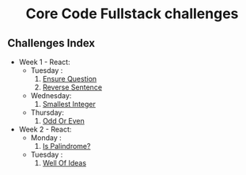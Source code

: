 <h1 align="center">Core Code Fullstack challenges</h1>

## Challenges Index

- Week 1 - React: 
  - Tuesday : 
    1. [Ensure Question](src/assignments/week1/Tuesday/EnsureQuestion.js)
    2. [Reverse Sentence](src/assignments/week1/Tuesday/ReverseSentence.js)
  - Wednesday:
    1. [Smallest Integer](src/assignments/week1/Wednesday/SmallestIntegerInArray.js)  
  - Thursday: 
    1. [Odd Or Even](src/assignments/week1/Thursday/OddOrEven.js)
- Week 2 - React: 
  - Monday : 
    1. [Is Palindrome?](src/assignments/week2/Monday/IsPalindrome.js)
  - Tuesday : 
    1. [Well Of Ideas](src/assignments/week2/Tuesday/WellOfIdeas.js)